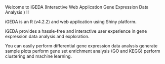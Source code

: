 Welcome to iGEDA (Interactive Web Application Gene Expression Data Analysis ) !!

iGEDA is an R (v4.2.2) and web application using Shiny platform.

iGEDA provides a hassle-free and interactive user experience in gene expression data analysis and exploration.

You can easily perform differential gene expression data analysis
generate sample plots 
perform gene set enrichment analysis (GO and KEGG)
perform clustering and machine learning.

